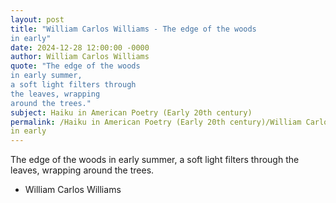 ```yaml
---
layout: post
title: "William Carlos Williams - The edge of the woods
in early"
date: 2024-12-28 12:00:00 -0000
author: William Carlos Williams
quote: "The edge of the woods
in early summer,
a soft light filters through
the leaves, wrapping
around the trees."
subject: Haiku in American Poetry (Early 20th century)
permalink: /Haiku in American Poetry (Early 20th century)/William Carlos Williams/William Carlos Williams - The edge of the woods
in early
---
```


The edge of the woods
in early summer,
a soft light filters through
the leaves, wrapping
around the trees.

- William Carlos Williams
